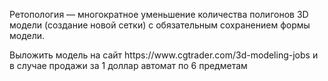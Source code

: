 <p>Ретопология — многократное уменьшение количества полигонов 3D модели (создание новой сетки) с обязательным сохранением формы модели.<p>
Выложить модель на сайт https://www.cgtrader.com/3d-modeling-jobs и в случае продажи за 1 доллар автомат по 6 предметам

